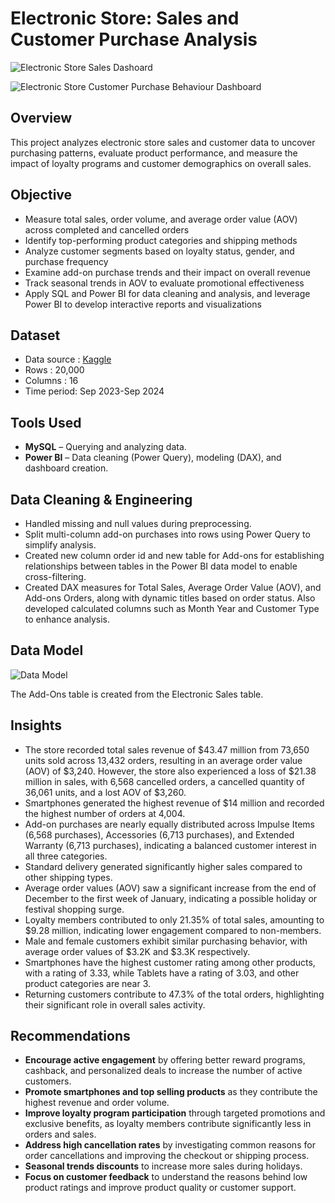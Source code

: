 # Electronic Store: Sales and Customer Purchase Analysis

![Electronic Store Sales Dashoard](https://github.com/BalajiRamGanesh/Electronic-Store-Sales-Dashboard/blob/main/Images/Sales%20Dashboard.png?raw=true)

![Electronic Store Customer Purchase Behaviour Dashboard](https://github.com/BalajiRamGanesh/Electronic-Store-Sales-Dashboard/blob/main/Images/Purchase%20Behaviour%20Dashboard.png?raw=true)

## Overview

This project analyzes electronic store sales and customer data to uncover purchasing patterns, evaluate product performance, and measure the impact of loyalty programs and customer demographics on overall sales.

## Objective

- Measure total sales, order volume, and average order value (AOV) across completed and cancelled orders
- Identify top-performing product categories and shipping methods
- Analyze customer segments based on loyalty status, gender, and purchase frequency
- Examine add-on purchase trends and their impact on overall revenue
- Track seasonal trends in AOV to evaluate promotional effectiveness
- Apply SQL and Power BI for data cleaning and analysis, and leverage Power BI to develop interactive reports and visualizations

## Dataset

- Data source : [Kaggle](https://www.kaggle.com/datasets/cameronseamons/electronic-sales-sep2023-sep2024)
- Rows : 20,000
- Columns : 16
- Time period: Sep 2023-Sep 2024 

## Tools Used

 - **MySQL** – Querying and analyzing data.
- **Power BI** – Data cleaning (Power Query), modeling (DAX), and dashboard creation.

## Data Cleaning & Engineering

- Handled missing and null values during preprocessing.
- Split multi-column add-on purchases into rows using Power Query to simplify analysis.
- Created new column order id and new table for Add-ons for establishing relationships between tables in the Power BI data model to enable cross-filtering.
- Created DAX measures for Total Sales, Average Order Value (AOV), and Add-ons Orders, along with dynamic titles based on order status. Also developed calculated columns such as Month Year and Customer Type to enhance analysis.

## Data Model

![Data Model](https://github.com/BalajiRamGanesh/Electronic-Store-Sales-Dashboard/blob/main/Images/Data%20Model.png?raw=true)

The Add-Ons table is created from the Electronic Sales table.

## Insights

- The store recorded total sales revenue of $43.47 million from 73,650 units sold across 13,432 orders, resulting in an average order value (AOV) of $3,240. However, the store also experienced a loss of $21.38 million in sales, with 6,568 cancelled orders, a cancelled quantity of 36,061 units, and a lost AOV of $3,260.
- Smartphones generated the highest revenue of $14 million and recorded the highest number of orders at 4,004.
- Add-on purchases are nearly equally distributed across Impulse Items (6,568 purchases), Accessories (6,713 purchases), and Extended Warranty (6,713 purchases), indicating a balanced customer interest in all three categories.
- Standard delivery generated significantly higher sales compared to other shipping types.
- Average order values (AOV) saw a significant increase from the end of December to the first week of January, indicating a possible holiday or festival shopping surge.
- Loyalty members contributed to only 21.35% of total sales, amounting to $9.28 million, indicating lower engagement compared to non-members.
- Male and female customers exhibit similar purchasing behavior, with average order values of $3.2K and $3.3K respectively.
- Smartphones have the highest customer rating among other products, with a rating of 3.33, while Tablets have a rating of 3.03, and other product categories are near 3.
- Returning customers contribute to 47.3% of the total orders, highlighting their significant role in overall sales activity.

## Recommendations

- **Encourage active engagement** by offering better reward programs, cashback, and personalized deals to increase the number of active customers.
- **Promote smartphones and top selling products**  as they contribute the highest revenue and order volume.
- **Improve loyalty program participation** through targeted promotions and exclusive benefits, as loyalty members contribute significantly less in orders and sales.
- **Address high cancellation rates** by investigating common reasons for order cancellations and improving the checkout or shipping process.
- **Seasonal trends discounts** to increase more sales during holidays.
- **Focus on customer feedback** to understand the reasons behind low product ratings and improve product quality or customer support.
